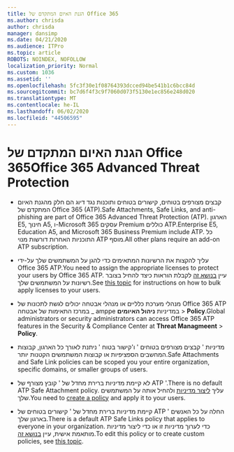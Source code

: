 ```yaml
---
title: הגנת האיום המתקדם של Office 365
ms.author: chrisda
author: chrisda
manager: dansimp
ms.date: 04/21/2020
ms.audience: ITPro
ms.topic: article
ROBOTS: NOINDEX, NOFOLLOW
localization_priority: Normal
ms.custom: 1036
ms.assetid: ''
ms.openlocfilehash: 5fc3f30e1f08764393dcced94be541b1c6bcc84d
ms.sourcegitcommit: bc7d6f4f3c9f7060d073f5130e1ec856e248d020
ms.translationtype: MT
ms.contentlocale: he-IL
ms.lasthandoff: 06/02/2020
ms.locfileid: "44506595"
---
```

# <a name="office-365-advanced-threat-protection"></a><span data-ttu-id="343b2-102">הגנת האיום המתקדם של Office 365</span><span class="sxs-lookup"><span data-stu-id="343b2-102">Office 365 Advanced Threat Protection</span></span>

- <span data-ttu-id="343b2-103">קבצים מצורפים בטוחים, קישורים בטוחים ותוכנות נגד דיוג הם חלק מהגנת האיום המתקדם של Office 365 (ATP).</span><span class="sxs-lookup"><span data-stu-id="343b2-103">Safe Attachments, Safe Links, and anti-phishing are part of Office 365 Advanced Threat Protection (ATP).</span></span> <span data-ttu-id="343b2-104">הארגון E5, חינוך A5, ו-Microsoft 365 עסקים Premium כוללים ATP.</span><span class="sxs-lookup"><span data-stu-id="343b2-104">Enterprise E5, Education A5, and Microsoft 365 Business Premium include ATP.</span></span> <span data-ttu-id="343b2-105">כל התוכניות האחרות דורשות מנוי ATP מוסף.</span><span class="sxs-lookup"><span data-stu-id="343b2-105">All other plans require an add-on ATP subscription.</span></span>

- <span data-ttu-id="343b2-106">עליך להקצות את הרשיונות המתאימים כדי להגן על המשתמשים שלך על-ידי Office 365 ATP.</span><span class="sxs-lookup"><span data-stu-id="343b2-106">You need to assign the appropriate licenses to protect your users by Office 365 ATP.</span></span> <span data-ttu-id="343b2-107">עיין [בנושא זה](https://docs.microsoft.com/microsoft-365/admin/add-users/add-users) לקבלת הוראות כיצד להחיל בצובר רשיונות על המשתמשים שלך.</span><span class="sxs-lookup"><span data-stu-id="343b2-107">See [this topic](https://docs.microsoft.com/microsoft-365/admin/add-users/add-users) for instructions on how to bulk apply licenses to your users.</span></span>

- <span data-ttu-id="343b2-108">מנהלי מערכת כלליים או מנהלי אבטחה יכולים לגשת לתכונות של Office 365 ATP במרכז התאימות של אבטחה _ amppe במדיניות **ניהול האיומים** \> **Policy**.</span><span class="sxs-lookup"><span data-stu-id="343b2-108">Global administrators or security administrators can access Office 365 ATP features in the Security & Compliance Center at **Threat Managmeent** \> **Policy**.</span></span>

- <span data-ttu-id="343b2-109">מדיניות ' קבצים מצורפים בטוחים ' ו'קישור בטוח ' ניתנת לאורך כל הארגון, קבוצות המחשבים הספציפיות או קבוצות המשתמשים הקטנות יותר.</span><span class="sxs-lookup"><span data-stu-id="343b2-109">Safe Attachments and Safe Link policies can be scoped you your entire organization, specific domains, or smaller groups of users.</span></span>

- <span data-ttu-id="343b2-110">לא קיימת מדיניות ברירת מחדל של ' קובץ מצורף של ATP '.</span><span class="sxs-lookup"><span data-stu-id="343b2-110">There is no default ATP Safe Attachment policy.</span></span> <span data-ttu-id="343b2-111">עליך [ליצור מדיניות](https://docs.microsoft.com/microsoft-365/security/office-365-security/set-up-atp-safe-attachments-policies) ולהחיל אותה על המשתמשים שלך.</span><span class="sxs-lookup"><span data-stu-id="343b2-111">You need to [create a policy](https://docs.microsoft.com/microsoft-365/security/office-365-security/set-up-atp-safe-attachments-policies) and apply it to your users.</span></span>

- <span data-ttu-id="343b2-112">קיימת מדיניות ברירת מחדל של ' קישורים בטוחים של ATP ' החלה על כל האנשים בארגון שלך.</span><span class="sxs-lookup"><span data-stu-id="343b2-112">There is a default ATP Safe Links policy that applies to everyone in your organization.</span></span> <span data-ttu-id="343b2-113">כדי לערוך מדיניות זו או כדי ליצור מדיניות מותאמת אישית, עיין [בנושא זה](https://docs.microsoft.com/microsoft-365/security/office-365-security/set-up-atp-safe-links-policies).</span><span class="sxs-lookup"><span data-stu-id="343b2-113">To edit this policy or to create custom policies, see [this topic](https://docs.microsoft.com/microsoft-365/security/office-365-security/set-up-atp-safe-links-policies).</span></span>
